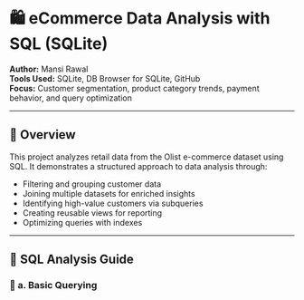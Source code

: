 # 🛍️ eCommerce Data Analysis with SQL (SQLite)

**Author:** Mansi Rawal  
**Tools Used:** SQLite, DB Browser for SQLite, GitHub  
**Focus:** Customer segmentation, product category trends, payment behavior, and query optimization

---


## 📌 Overview

This project analyzes retail data from the Olist e-commerce dataset using SQL. It demonstrates a structured approach to data analysis through:

- Filtering and grouping customer data
- Joining multiple datasets for enriched insights
- Identifying high-value customers via subqueries
- Creating reusable views for reporting
- Optimizing queries with indexes

---

## 🧠 SQL Analysis Guide

### 🔹 a. Basic Querying
